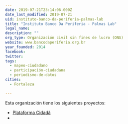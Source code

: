 ```yaml
---
date: 2019-07-21T23:14:06.000Z
date_last_modified: 2019-07-21
uid: instituto-banco-da-periferia-palmas-lab
title: "Instituto Banco Da Periferia - Palmas Lab"
legal_name: 
description: ""
org_type: Organización civil sin fines de lucro (ONG)
website: www.bancodaperiferia.org.br
year_founded: 2014
facebook: 
twitter: 
tags:
  - mapeo-ciudadano
  - participación-ciudadana
  - periodismo-de-datos
cities: 
  - Fortaleza

---
```


Esta organización tiene los siguientes proyectos:

- [Plataforma Cidadã](/i/plataforma-cidadã.html)
- [](/i/plataforma-cidadã.html)
